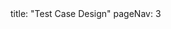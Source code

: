 <frontmatter>
title: "Test Case Design"
pageNav: 3
</frontmatter>

<include src="container-inPage-asFlat.md" boilerplate />
